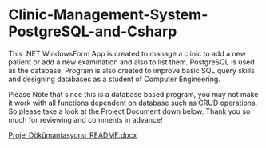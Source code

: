 # Clinic-Management-System-PostgreSQL-and-Csharp
This .NET WindowsForm App is created to manage a clinic to add a new patient or add a new examination and also to list them. PostgreSQL is used as the database.
Program is also created to improve basic SQL query skills and designing databases as a student of Computer Engineering.

Please Note that since this is a database based program, you may not make it work with all functions dependent on database such as CRUD operations. So please take a look at the Project Document down below. Thank you so much for reviewing and comments in advance! 

[Proje_Dökümantasyonu_README.docx](https://github.com/emrehalac/Clinic-Management-System-PostgreSQL-and-Csharp/files/10444007/Proje_Dokumantasyonu_README.docx)
